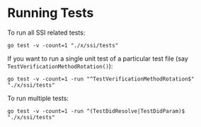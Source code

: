 # Running Tests

To run all SSI related tests:

```
go test -v -count=1 "./x/ssi/tests" 
```

If you want to run a single unit test of a particular test file (say `TestVerificationMethodRotation()`):

```
go test -v -count=1 -run "^TestVerificationMethodRotation$" "./x/ssi/tests"
```

To run multiple tests:

```
go test -v -count=1 -run ^(TestDidResolve|TestDidParam)$ "./x/ssi/tests"
```
